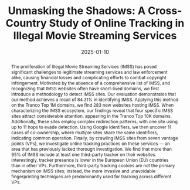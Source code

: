 ---
title: "Unmasking the Shadows: A Cross-Country Study of Online Tracking in Illegal Movie Streaming Services"
date: 2025-01-10
publishDate: 2025-01-10
authors: ["Hussein Sheaib", "Anja Feldmann", "**Ha Dao**"]
publication_types: ["1"]
abstract: "The proliferation of Illegal Movie Streaming Services (IMSS) has posed significant challenges to legitimate streaming services and law enforcement alike, causing financial losses and complicating efforts to combat copyright infringement.
Motivated by the absence of a comprehensive list of IMSS, and recognizing that IMSS websites often have short-lived domains, we first introduce a methodology to detect IMSS sites. 
Our evaluation demonstrates that our method achieves a recall of 84.31% in identifying IMSS.
Applying this method on the Tranco Top 1M domains, we find 283 new websites hosting IMSS.
When characterizing the IMSS ecosystem, our findings reveal that four specific IMSS sites attract considerable attention, appearing in the Tranco Top 10K domains.
Additionally, these sites employ complex redirection patterns, with  one site using up to 11 hops to evade detection. 
Using Google Identifiers, we then uncover 11 cases of co-ownership, where multiple sites share the same identifiers, indicating common operation.
Finally, by crawling IMSS sites from seven vantage points (VPs), we investigate online tracking practices on these services — an area that has previously lacked thorough investigation.
We find that more than 95% of IMSS include at least one third-party tracker on their websites.
Interestingly, tracker presence is lower in the European Union (EU) countries than in other VPs.
Furthermore, third-party tracking cookies are not the primary mechanism on IMSS sites; instead, the more invasive and unavoidable fingerprinting techniques are predominantly used for tracking across different VPs."
featured: true
publication: "Proceedings of the PETs"
links:
  - icon_pack: fas
    icon: scroll
    name: PDF
    url: 'files/papers/ZFD_PET2025.pdf'
---